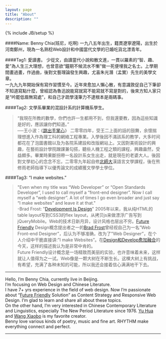 ```yaml
---
layout: page
title: "About"
description: ""
---
```

{% include JB/setup %}

####Name: Benny Chia(班尼，吃啊)
一九八五年出生，籍貫遼寧遼陽，出生於河南鄭州，現為一名熟稔Web設計和中國當代文學的已婚吃貨北漂青年。

####Tag1: 愛讀書。
少從文，由讀當代小說和散文進，一貫以羅素的“智、趣、愛”為人生三大理想，也曾意欲“鐘期不候流水不慚”做一死便埋我之名士。上學期間畫過畫，作過曲，後對文藝理論發生興趣，尤喜朱光潛（孟實）先生的美學文章。  
一九九九年開始保有寫作習慣至今。近年來愈加人懶心散，有意識敦促自己下筆卻不知道寫點什麼，曾經認為魯迅說能寫就寫不能寫就不寫是對的，後來方知人家只是“吟罷低眉無寫處”，和自己才疏學淺筆力不逮根本是兩碼事。

####Tag2: 文學系畢業的混設計系的計算機系學生。
>	“我現在所教的數學，你們也許一生都用不到，但我還要教，因為這些知識是好的，應該讓你們知道。”  
>	──王小波：《[跳出手掌心](http://vip.book.sina.com.cn/chapter/40550/24040.html)》
二零零四年，受王二上面的話的鼓舞，余懷揣理想進入作為理工科的網絡工程專業。入學後因不滿該系的教学，大多时间都花在了泡圖書館以及为各院系建設和改版網站上。又因對美術設計的興趣，在藝術設計學院蹭課兼勾搭，聽些人機工程之類的課程，興趣盎然，受益頗多。畢業時果斷拐帶一名設計系女生出走，就是現在的老婆大人。後因對文學初心的念念不忘，二零零九年起自修[北師大](http://www.bnu.edu.cn)漢語言文學課程，後在熊修雨老師指導下以優秀論文的成績獲文學學士學位。

####Tag3: “I make websites.”
>"Even when my title was “Web Developer” or “Open Standards Developer”, I used to call myself a “front-end designer”. Now I call myself a “web designer”. A lot of times I go even broader and just say “I make websites” and leave it at that."  
>-Brad Frost: "[Development Is Design](http://bradfrostweb.com/blog/post/development-is-design)"
2005年以来，我从纯HTML的table layout写到CSS3的flex layout，从拷贝js来做漂浮广告写到jQueryMobile。Web的技术日新月异，设计风格也层出不穷。[Future Friendly](http://futurefriend.ly) Design概念提出者之一的[Brad Frost](http://bradfrostweb.com)曾经视自己为一名”Web Front-end Designer”，后认为不够准确，改为了”Web Designer”，在个人介绍中干脆直接讲:”I make Websites”。在[Design和Develop愈加融合](http://bradfrostweb.com/blog/post/development-is-design)的今天，这样的描述我认为是非常中肯的。  
Future Friendly设计概念是一场精致而美丽的实验，也许意味着未来，这样就让人值得为之一试。Web像是一颗大树在不断生长。这棵大树上有挑战，有希望，充满了各种未知的可能，所以我还会接着信心满满地干下去。

-------------------

Hello, I’m Benny Chia, currently live in Beijing.  
I’m focusing on Web Design and Chinese Literature.  
I have 7+ yrs experience in the field of web design. Now I’m passionate about “[Future Friendly](http://futurefriend.ly) Solution” as Content Strategy and Responsive Web Design. I’m glad to learn and share all about these topics.  
On the other hand, I’m very interested in Chinese Contemporary Literature and Linguistics, especially The New Period Literature since 1976. <a href="http://en.wikipedia.org/wiki/Yu_Hua_(author)">Yu Hua</a> and [Wang Xiaobo](http://en.wikipedia.org/wiki/Wang_Xiaobo) is my favorite creator.  
Benny love various kinds of poetry, music and fine art. RHYTHM make everything connect and perfect.

-------------------